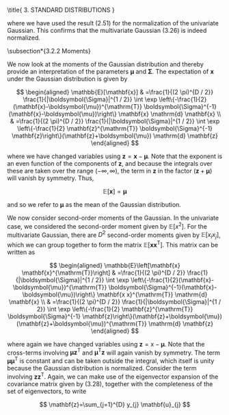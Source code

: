 \title{
3. STANDARD DISTRIBUTIONS
}

where we have used the result (2.51) for the normalization of the univariate Gaussian. This confirms that the multivariate Gaussian (3.26) is indeed normalized.

\subsection*{3.2.2 Moments}

We now look at the moments of the Gaussian distribution and thereby provide an interpretation of the parameters $\boldsymbol{\mu}$ and $\boldsymbol{\Sigma}$. The expectation of $\mathbf{x}$ under the Gaussian distribution is given by

$$
\begin{aligned}
\mathbb{E}[\mathbf{x}] & =\frac{1}{(2 \pi)^{D / 2}} \frac{1}{|\boldsymbol{\Sigma}|^{1 / 2}} \int \exp \left\{-\frac{1}{2}(\mathbf{x}-\boldsymbol{\mu})^{\mathrm{T}} \boldsymbol{\Sigma}^{-1}(\mathbf{x}-\boldsymbol{\mu})\right\} \mathbf{x} \mathrm{d} \mathbf{x} \\
& =\frac{1}{(2 \pi)^{D / 2}} \frac{1}{|\boldsymbol{\Sigma}|^{1 / 2}} \int \exp \left\{-\frac{1}{2} \mathbf{z}^{\mathrm{T}} \boldsymbol{\Sigma}^{-1} \mathbf{z}\right\}(\mathbf{z}+\boldsymbol{\mu}) \mathrm{d} \mathbf{z}
\end{aligned}
$$

where we have changed variables using $\mathbf{z}=\mathbf{x}-\boldsymbol{\mu}$. Note that the exponent is an even function of the components of $\mathbf{z}$, and because the integrals over these are taken over the range $(-\infty, \infty)$, the term in $\mathbf{z}$ in the factor $(\mathbf{z}+\boldsymbol{\mu})$ will vanish by symmetry. Thus,

$$
\mathbb{E}[\mathbf{x}]=\boldsymbol{\mu}
$$

and so we refer to $\boldsymbol{\mu}$ as the mean of the Gaussian distribution.

We now consider second-order moments of the Gaussian. In the univariate case, we considered the second-order moment given by $\mathbb{E}\left[x^{2}\right]$. For the multivariate Gaussian, there are $D^{2}$ second-order moments given by $\mathbb{E}\left[x_{i} x_{j}\right]$, which we can group together to form the matrix $\mathbb{E}\left[\mathbf{x x}^{\mathrm{T}}\right]$. This matrix can be written as

$$
\begin{aligned}
\mathbb{E}\left[\mathbf{x} \mathbf{x}^{\mathrm{T}}\right] & =\frac{1}{(2 \pi)^{D / 2}} \frac{1}{|\boldsymbol{\Sigma}|^{1 / 2}} \int \exp \left\{-\frac{1}{2}(\mathbf{x}-\boldsymbol{\mu})^{\mathrm{T}} \boldsymbol{\Sigma}^{-1}(\mathbf{x}-\boldsymbol{\mu})\right\} \mathbf{x x}^{\mathrm{T}} \mathrm{d} \mathbf{x} \\
& =\frac{1}{(2 \pi)^{D / 2}} \frac{1}{|\boldsymbol{\Sigma}|^{1 / 2}} \int \exp \left\{-\frac{1}{2} \mathbf{z}^{\mathrm{T}} \boldsymbol{\Sigma}^{-1} \mathbf{z}\right\}(\mathbf{z}+\boldsymbol{\mu})(\mathbf{z}+\boldsymbol{\mu})^{\mathrm{T}} \mathrm{d} \mathbf{z}
\end{aligned}
$$

where again we have changed variables using $\mathbf{z}=\mathrm{x}-\boldsymbol{\mu}$. Note that the cross-terms involving $\boldsymbol{\mu} \mathbf{z}^{\mathrm{T}}$ and $\boldsymbol{\mu}^{\mathrm{T}} \mathbf{z}$ will again vanish by symmetry. The term $\boldsymbol{\mu} \boldsymbol{\mu}^{\mathrm{T}}$ is constant and can be taken outside the integral, which itself is unity because the Gaussian distribution is normalized. Consider the term involving $\mathbf{z z}^{\mathrm{T}}$. Again, we can make use of the eigenvector expansion of the covariance matrix given by (3.28), together with the completeness of the set of eigenvectors, to write

$$
\mathbf{z}=\sum_{j=1}^{D} y_{j} \mathbf{u}_{j}
$$